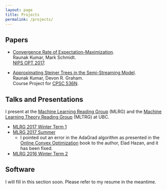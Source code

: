 ```yaml
---
layout: page
title: Projects
permalink: /projects/
---
```


## Papers

* [Convergence Rate of
  Expectation-Maximization](../documents/Convergence-Rate-of-Expectation-Maximization.pdf).  
  Raunak Kumar, Mark Schmidt.  
  [NIPS OPT 2017](http://opt-ml.org).

* [Approximating Steiner Trees in the Semi-Streaming
  Model](../documents/CPSC-536N-Project-Raunak-Devon.pdf).  
  Raunak Kumar, Devon R. Graham.  
  Course Project for [CPSC 536N](https://www.cs.ubc.ca/~nickhar/W17/).

## Talks and Presentations

I present at the [Machine Learning Reading Group](https://www.cs.ubc.ca/labs/lci/mlrg/)
(MLRG) and the [Machine Learning Theory Reading
Group](https://www.cs.ubc.ca/labs/beta/Courses/MLTRG.html) (MLTRG) at UBC.

* [MLRG 2017 Winter Term 1](../documents/mlrg-2017-w1.pdf)
* [MLRG 2017 Summer](../documents/mlrg-2017-summer.pdf)
    * I pointed out an error in the AdaGrad algorithm as presented in the
      [Online Convex Optimization](ocobook.cs.princeton.edu) book to the author,
      Elad Hazan, and it has been fixed.
* [MLRG 2016 Winter Term 2](../documents/mlrg-2016-winter-2.pdf)

## Software

I will fill in this section soon. Please refer to my resume in the meantime.
